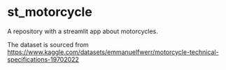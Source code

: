 # st_motorcycle
A repository with a streamlit app about motorcycles.

The dataset is sourced from https://www.kaggle.com/datasets/emmanuelfwerr/motorcycle-technical-specifications-19702022

